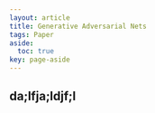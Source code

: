 ```yaml
---
layout: article
title: Generative Adversarial Nets
tags: Paper
aside:
  toc: true
key: page-aside
---
```


## da;lfja;ldjf;l
